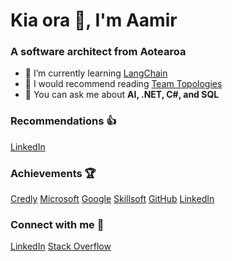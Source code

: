 # Kia ora 👋, I'm Aamir

### A software architect from Aotearoa
- 🌱 I’m currently learning [LangChain](https://www.langchain.com/)
- :book: I would recommend reading [Team Topologies](https://teamtopologies.com/)
- 💬 You can ask me about **AI, .NET, C#, and SQL**

### Recommendations 👍
[LinkedIn](https://www.linkedin.com/in/aamirmulla/details/recommendations/)

### Achievements 🏆 
[Credly](https://www.credly.com/users/aamir-mulla/badges)
[Microsoft](https://learn.microsoft.com/en-us/users/aamirmulla-7638/)
[Google](https://www.cloudskillsboost.google/public_profiles/97aa8496-2fcb-4bea-bb0b-44ccef0eb1e8)
[Skillsoft](https://skillsoft.digitalbadges.skillsoft.com/profile/aamirmulla901840/wallet)
[GitHub](https://github.com/amul047?tab=achievements)
[LinkedIn](https://www.linkedin.com/in/aamirmulla/details/certifications/)

### Connect with me 🔗
[LinkedIn](https://linkedin.com/in/aamirmulla)
[Stack Overflow](https://stackoverflow.com/users/3214683)
